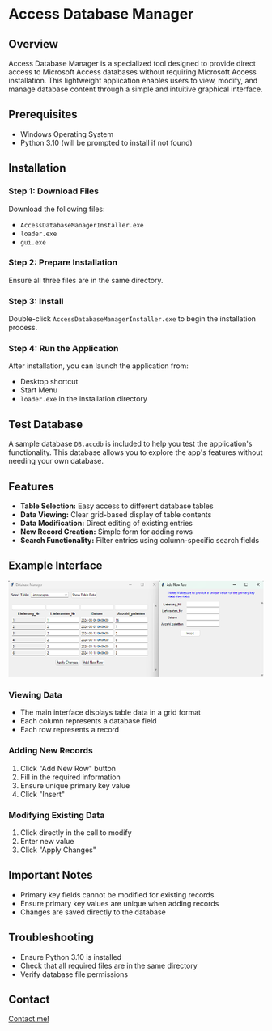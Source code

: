 # Access Database Manager
## Overview
Access Database Manager is a specialized tool designed to provide direct access to Microsoft Access databases without requiring Microsoft Access installation. This lightweight application enables users to view, modify, and manage database content through a simple and intuitive graphical interface.

## Prerequisites
- Windows Operating System
- Python 3.10 (will be prompted to install if not found)

## Installation
### Step 1: Download Files
Download the following files:
- `AccessDatabaseManagerInstaller.exe`
- `loader.exe`
- `gui.exe`

### Step 2: Prepare Installation
Ensure all three files are in the same directory.

### Step 3: Install
Double-click `AccessDatabaseManagerInstaller.exe` to begin the installation process.

### Step 4: Run the Application
After installation, you can launch the application from:
- Desktop shortcut
- Start Menu
- `loader.exe` in the installation directory

## Test Database
A sample database `DB.accdb` is included to help you test the application's functionality. This database allows you to explore the app's features without needing your own database.

## Features
- **Table Selection:** Easy access to different database tables
- **Data Viewing:** Clear grid-based display of table contents
- **Data Modification:** Direct editing of existing entries
- **New Record Creation:** Simple form for adding rows
- **Search Functionality:** Filter entries using column-specific search fields

## Example Interface
![Database Manager Interface](screenshot.png)

### Viewing Data
- The main interface displays table data in a grid format
- Each column represents a database field
- Each row represents a record

### Adding New Records
1. Click "Add New Row" button
2. Fill in the required information
3. Ensure unique primary key value
4. Click "Insert"

### Modifying Existing Data
1. Click directly in the cell to modify
2. Enter new value
3. Click "Apply Changes"

## Important Notes
- Primary key fields cannot be modified for existing records
- Ensure primary key values are unique when adding records
- Changes are saved directly to the database

## Troubleshooting
- Ensure Python 3.10 is installed
- Check that all required files are in the same directory
- Verify database file permissions

## Contact
[Contact me!](https://fourat.pythonanywhere.com/contact.html)
